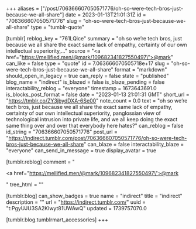 +++
aliases = ["/post/706366607050571776/oh-so-were-tech-bros-just-because-we-all-share"]
date = 2023-01-13T21:01:31Z
id = "706366607050571776"
slug = "oh-so-were-tech-bros-just-because-we-all-share"
type = "tumblr-quote"

[tumblr]
reblog_key = "761LQice"
summary = "oh so we’re tech bros, just because we all share the exact same lack of empathy, certainty of our own intellectual superiority,..."
source = "<a href=\"https://mellified.men/@mark/109682341827550497\">@mark</a>"
can_like = false
type = "quote"
id = 7.063666070505718e+17
slug = "oh-so-were-tech-bros-just-because-we-all-share"
format = "markdown"
should_open_in_legacy = true
can_reply = false
state = "published"
blog_name = "indirect"
is_blazed = false
is_blaze_pending = false
interactability_reblog = "everyone"
timestamp = 1673643691.0
is_blocks_post_format = false
date = "2023-01-13 21:01:31 GMT"
short_url = "https://tmblr.co/ZY3jbydDXA-6Se00"
note_count = 0.0
text = "oh so we&rsquo;re tech bros, just because we all share the exact same lack of empathy, certainty of our own intellectual superiority, panglossian view of technological intrusion into private life, and we all keep doing the exact same thing over and over that everybody here hates?"
can_reblog = false
id_string = "706366607050571776"
post_url = "https://indirect.tumblr.com/post/706366607050571776/oh-so-were-tech-bros-just-because-we-all-share"
can_blaze = false
interactability_blaze = "everyone"
can_send_in_message = true
display_avatar = true

[tumblr.reblog]
comment = "<p><a href=\"https://mellified.men/@mark/109682341827550497\">@mark</a></p>"
tree_html = ""

[tumblr.blog]
can_show_badges = true
name = "indirect"
title = "indirect"
description = ""
url = "https://indirect.tumblr.com/"
uuid = "t:PgyUJU3SA2Klwyt81UWAwQ"
updated = 1739757070.0

[tumblr.blog.tumblrmart_accessories]
+++
